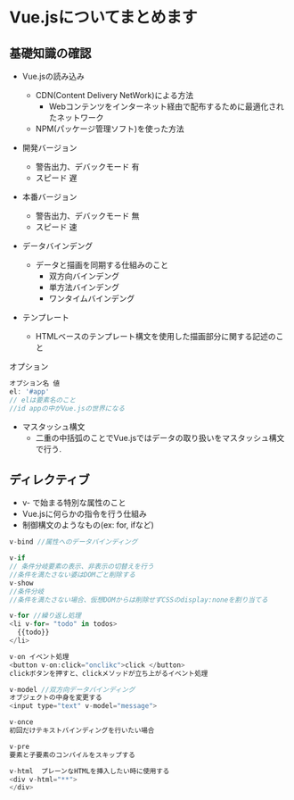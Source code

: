 # Vue.jsについてまとめます

## 基礎知識の確認
- Vue.jsの読み込み
  - CDN(Content Delivery NetWork)による方法
    - Webコンテンツをインターネット経由で配布するために最適化されたネットワーク
  - NPM(パッケージ管理ソフト)を使った方法

- 開発バージョン
  - 警告出力、デバックモード 有
  - スピード 遅
- 本番バージョン
  - 警告出力、デバックモード 無
  - スピード 速

- データバインデング
  - データと描画を同期する仕組みのこと
    - 双方向バインデング
    - 単方法バインデング
    - ワンタイムバインデング

- テンプレート
  - HTMLベースのテンプレート構文を使用した描画部分に関する記述のこと

オプション
```js
オプション名 値
el: '#app'
// elは要素名のこと
//id appの中がVue.jsの世界になる
```

- マスタッシュ構文
  - 二重の中括弧のことでVue.jsではデータの取り扱いをマスタッシュ構文で行う.

## ディレクティブ
  - v- で始まる特別な属性のこと
  - Vue.jsに何らかの指令を行う仕組み
  - 制御構文のようなもの(ex: for, ifなど)

```js
v-bind //属性へのデータバインディング
```

```js
v-if
// 条件分岐要素の表示、非表示の切替えを行う
//条件を満たさない婆はDOMごと削除する
v-show
//条件分岐
//条件を満たさない場合、仮想DOMからは削除せずCSSのdisplay:noneを割り当てる
```
```js
v-for //繰り返し処理
<li v-for= "todo" in todos>
  {{todo}}
</li>
```

```js
v-on イベント処理
<button v-on:click="onclikc">click </button>
clickボタンを押すと、clickメソッドが立ち上がるイベント処理
```
```js
v-model //双方向データバインディング
オブジェクトの中身を変更する
<input type="text" v-model="message">
```

```js
v-once
初回だけテキストバインディングを行いたい場合
```

```js
v-pre
要素と子要素のコンパイルをスキップする
```

```js
v-html  プレーンなHTMLを挿入したい時に使用する
<div v-html="**">
</div>
```

